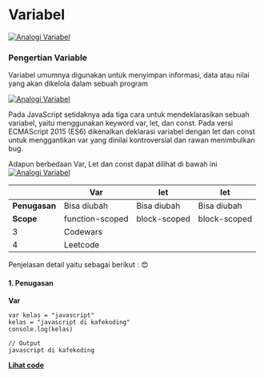 # Variabel

[![Analogi Variabel](https://www.petanikode.com/img/js/var/piring-variabel.png)](hhttps://images.app.goo.gl/UFjV1eqknuoBC1Me6)

### Pengertian Variable

Variabel umumnya digunakan untuk menyimpan informasi, data atau nilai yang akan dikelola dalam sebuah program

[![Analogi Variabel](https://www.petanikode.com/img/c/var/variabel-tipe-data.webp)](https://images.app.goo.gl/dEbDypNU9UzR788e9)

Pada JavaScript setidaknya ada tiga cara untuk mendeklarasikan sebuah variabel, yaitu menggunakan keyword var, let, dan const. Pada versi ECMAScript 2015 (ES6) dikenalkan deklarasi variabel dengan let dan const untuk menggantikan var yang dinilai kontroversial dan rawan menimbulkan bug.

Adapun berbedaan Var, Let dan const dapat dilihat di bawah ini
[![Analogi Variabel](https://miro.medium.com/max/1400/0*mYuuRwjUfUOAdHpo.jpg)](https://images.app.goo.gl/EjrEzZWJznJUAV5f6)

|               | Var             | let          | let          |
| ------------- | --------------- | ------------ | ------------ |
| **Penugasan** | Bisa diubah     | Bisa diubah  | Bisa diubah  |
| **Scope**     | function-scoped | block-scoped | block-scoped |
| 3             | Codewars        |              |              |
| 4             | Leetcode        |              |              |

Penjelasan detail yaitu sebagai berikut : 😍

#### 1. Penugasan

**Var**

```
var kelas = "javascript"
kelas = "javascript di kafekoding"
console.log(kelas)

// Output
javascript di kafekoding
```

**[Lihat code ](https://playcode.io/1003106)**
